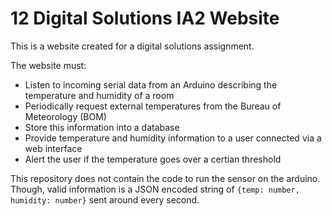 # 12 Digital Solutions IA2 Website 
This is a website created for a digital solutions assignment.


The website must:
- Listen to incoming serial data from an Arduino describing the temperature and humidity of a room
- Periodically request external temperatures from the Bureau of Meteorology (BOM)
- Store this information into a database
- Provide temperature and humidity information to a user connected via a web interface
- Alert the user if the temperature goes over a certian threshold


This repository does not contain the code to run the sensor on the arduino. Though, valid information is a JSON encoded string of `{temp: number, humidity: number}` sent around every second.